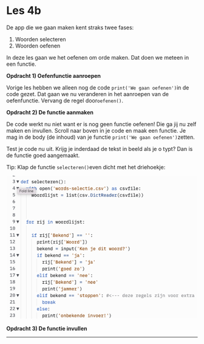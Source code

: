 # Les 4b

De app die we gaan maken kent straks twee fases:&#x20;

1. Woorden selecteren
2. Woorden oefenen

In deze les gaan we het oefenen om orde maken. Dat doen we meteen in een functie.

**Opdracht 1) Oefenfunctie aanroepen**

Vorige les hebben we alleen nog de code `print('We gaan oefenen')`in de code gezet. Dat gaan we nu veranderen in het aanroepen van de oefenfunctie. Vervang de regel door`oefenen()`.

**Opdracht 2) De functie aanmaken**

De code werkt nu niet want er is nog geen functie oefenen! Die ga jij nu zelf maken en invullen. Scroll naar boven in je code en maak een functie. Je mag in de body (de inhoud) van je functie `print('We gaan oefenen')`zetten.&#x20;

Test je code nu uit. Krijg je inderdaad de tekst in beeld als je o typt? Dan is de functie goed aangemaakt.

Tip: Klap de functie `selecteren()`even dicht met het driehoekje:

****![](<../../.gitbook/assets/image (12).png>)****

**Opdracht 3) De functie invullen**





****

